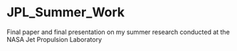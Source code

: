 # JPL_Summer_Work
Final paper and final presentation on my summer research conducted at the NASA Jet Propulsion Laboratory
